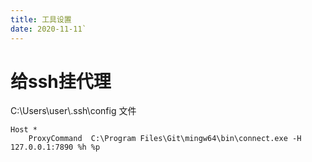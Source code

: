 ```yaml
---
title: 工具设置
date: 2020-11-11`
--- 
```


# 给ssh挂代理

C:\\Users\\user\\.ssh\\config 文件

```
Host *
    ProxyCommand  C:\Program Files\Git\mingw64\bin\connect.exe -H 127.0.0.1:7890 %h %p 
```



